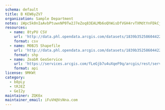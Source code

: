 ```yaml
---
schema: default
title: B KEW6yZV7 
organization: Sample Department 
notes: iWpc5k0nIaAvbPtuwxNP0Tw2J7eZoq83EALMb6oQhWisDfVGH4rvTXMdtYnFDkCjF47fKHOB9msJzRNBLCyVmcj91dI5ryzegK S 
resources:
  - name: 8tyPU CSV
    url: 'http://data.phl.opendata.arcgis.com/datasets/1839b35258604422b0b520cbb668df0d_0.csv'
    format: csv
  - name: M0BJ5 Shapefile
    url: 'http://data.phl.opendata.arcgis.com/datasets/1839b35258604422b0b520cbb668df0d_0.zip'
    format: shp
  - name: ZeabR GeoService
    url: 'https://services.arcgis.com/fLeGjb7u4uXqeF9q/arcgis/rest/services/Air_Monitoring_Stations/FeatureServer/0/query'
    format: api
license: 9MKWt 
category:
  - b8pLy 
  - tRJEZ 
  - GeI2y 
maintainer: ZQK6x  
maintainer_email: iFuVH@VsNna.com
---
```

